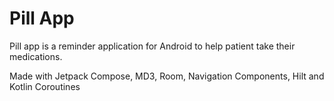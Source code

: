 # Pill App

Pill app is a reminder application for Android to help patient take their medications.

Made with Jetpack Compose, MD3, Room, Navigation Components, Hilt and Kotlin Coroutines
